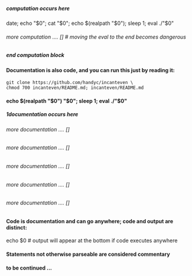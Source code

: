##### computation occurs here
date; echo "$0"; cat "$0"; echo $(realpath "$0"); sleep 1; eval ./"$0"
###### more computation .... [] # moving the eval to the end becomes dangerous
##### end computation block
#### Documentation is also code, and you can run this just by reading it:
```
git clone https://github.com/handyc/incanteven \
chmod 700 incanteven/README.md; incanteven/README.md
```
#### echo $(realpath "$0") "$0"; sleep 1; eval ./"$0"
##### 1documentation occurs here
###### more documentation .... []
###### more documentation .... []
###### more documentation .... []
###### more documentation .... []
###### more documentation .... []
#### Code is documentation and can go anywhere; code and output are distinct:
echo $0 # output will appear at the bottom if code executes anywhere
#### Statements not otherwise parseable are considered commentary
####
#### to be continued ...
